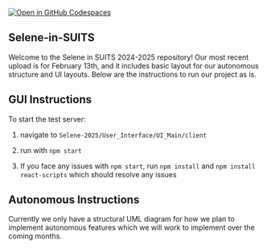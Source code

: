 [![Open in GitHub Codespaces](https://github.com/codespaces/badge.svg)](https://codespaces.new/coolD9/Selene-in-SUITS)

## Selene-in-SUITS
Welcome to the Selene in SUITS 2024-2025 repository! Our most recent upload is for February 13th, and it includes basic layout for our autonomous structure and UI layouts. Below are the instructions to run our project as is.

## GUI Instructions
To start the test server:
1. navigate to `Selene-2025/User_Interface/UI_Main/client`

2. run with `npm start`
    
3. If you face any issues with `npm start`, run `npm install` and `npm install react-scripts` which should resolve any issues

## Autonomous Instructions
Currently we only have a structural UML diagram for how we plan to implement autonomous features which we will work to implement over the coming months.

